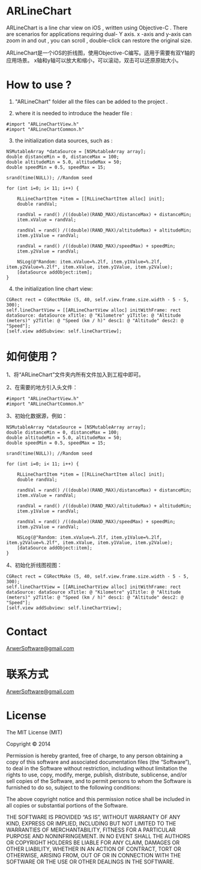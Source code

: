 ARLineChart
===========

ARLineChart is a line char view on iOS , written using Objective-C . There are scenarios for applications requiring dual- Y axis.
x -axis and y-axis can zoom in and out , you can scroll , double-click can restore the original size.

ARLineChart是一个iOS的折线图，使用Objective-C编写。适用于需要有双Y轴的应用场景。
x轴和y轴可以放大和缩小，可以滚动，双击可以还原原始大小。


How to use ?
============
1. "ARLineChart" folder all the files can be added to the project .

2. where it is needed to introduce the header file :
```
#import "ARLineChartView.h"
#import "ARLineChartCommon.h"
```

3. the initialization data sources, such as :
```
NSMutableArray *dataSource = [NSMutableArray array];
double distanceMin = 0, distanceMax = 100;
double altitudeMin = 5.0, altitudeMax = 50;
double speedMin = 0.5, speedMax = 15;

srand(time(NULL)); //Random seed

for (int i=0; i< 11; i++) {

	RLLineChartItem *item = [[RLLineChartItem alloc] init];
	double randVal;

	randVal = rand() /((double)(RAND_MAX)/distanceMax) + distanceMin;
	item.xValue = randVal;

	randVal = rand() /((double)(RAND_MAX)/altitudeMax) + altitudeMin;
	item.y1Value = randVal;

	randVal = rand() /((double)(RAND_MAX)/speedMax) + speedMin;
	item.y2Value = randVal;

	NSLog(@"Random: item.xValue=%.2lf, item.y1Value=%.2lf, item.y2Value=%.2lf", item.xValue, item.y1Value, item.y2Value);
	[dataSource addObject:item];
}
```

4. the initialization line chart view:
```
CGRect rect = CGRectMake (5, 40, self.view.frame.size.width - 5 - 5, 300);
self.lineChartView = [[ARLineChartView alloc] initWithFrame: rect dataSource: dataSource xTitle: @ "Kilometre" y1Title: @ "Altitude (meters)" y2Title: @ "Speed ​​(km / h)" desc1: @ "Altitude" desc2: @ "Speed"];
[self.view addSubview: self.lineChartView];
```

如何使用？
========
1、将“ARLineChart”文件夹内所有文件加入到工程中即可。

2、在需要的地方引入头文件：
```
#import "ARLineChartView.h"
#import "ARLineChartCommon.h"
```

3、初始化数据源，例如：
```
NSMutableArray *dataSource = [NSMutableArray array];
double distanceMin = 0, distanceMax = 100;
double altitudeMin = 5.0, altitudeMax = 50;
double speedMin = 0.5, speedMax = 15;

srand(time(NULL)); //Random seed

for (int i=0; i< 11; i++) {

	RLLineChartItem *item = [[RLLineChartItem alloc] init];
	double randVal;

	randVal = rand() /((double)(RAND_MAX)/distanceMax) + distanceMin;
	item.xValue = randVal;

	randVal = rand() /((double)(RAND_MAX)/altitudeMax) + altitudeMin;
	item.y1Value = randVal;

	randVal = rand() /((double)(RAND_MAX)/speedMax) + speedMin;
	item.y2Value = randVal;

	NSLog(@"Random: item.xValue=%.2lf, item.y1Value=%.2lf, item.y2Value=%.2lf", item.xValue, item.y1Value, item.y2Value);
	[dataSource addObject:item];
}
```

4、初始化折线图视图：
```
CGRect rect = CGRectMake (5, 40, self.view.frame.size.width - 5 - 5, 300);
self.lineChartView = [[ARLineChartView alloc] initWithFrame: rect dataSource: dataSource xTitle: @ "Kilometre" y1Title: @ "Altitude (meters)" y2Title: @ "Speed ​​(km / h)" desc1: @ "Altitude" desc2: @ "Speed"];
[self.view addSubview: self.lineChartView];
```


Contact
=======
ArwerSoftware@gmail.com

联系方式
=======
ArwerSoftware@gmail.com


License
=======
The MIT License (MIT)

Copyright © 2014 <copyright holders>

Permission is hereby granted, free of charge, to any person obtaining a copy of this software and associated documentation files (the “Software”), to deal in the Software without restriction, including without limitation the rights to use, copy, modify, merge, publish, distribute, sublicense, and/or sell copies of the Software, and to permit persons to whom the Software is furnished to do so, subject to the following conditions:

The above copyright notice and this permission notice shall be included in all copies or substantial portions of the Software.

THE SOFTWARE IS PROVIDED “AS IS”, WITHOUT WARRANTY OF ANY KIND, EXPRESS OR IMPLIED, INCLUDING BUT NOT LIMITED TO THE WARRANTIES OF MERCHANTABILITY, FITNESS FOR A PARTICULAR PURPOSE AND NONINFRINGEMENT. IN NO EVENT SHALL THE AUTHORS OR COPYRIGHT HOLDERS BE LIABLE FOR ANY CLAIM, DAMAGES OR OTHER LIABILITY, WHETHER IN AN ACTION OF CONTRACT, TORT OR OTHERWISE, ARISING FROM, OUT OF OR IN CONNECTION WITH THE SOFTWARE OR THE USE OR OTHER DEALINGS IN THE SOFTWARE.

